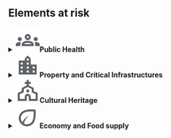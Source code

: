 <h2>Elements at risk</h2>
<details>
	<summary><img src="./icons/human.svg"><space><b>Public Health</b></summary>
	Advanced technologies combining machine learning, satellite data, and remote sensing can generate actionable tools for urban resilience to monitor, predict, and mitigate health risks. 
	<ul>
		<li>Quantifying and evaluating the heat-stress hazard variability<br>
		The aim of this project is the assessment and evaluation of the urban heat island (UHI) effect.
		To address this, a daily mean temperature map has been developed for Tuscany at a fine spatial scale of 100 × 100 m, using machine learning algorithms that integrate remote sensing (satellite) temperature data with urbanization and monitoring station data. 
		A harmonized geocode database has been created by combining Earth Observation (EO) satellite data, ground-monitoring stations, and other spatiotemporal predictors for Tuscany from 2003 to 2022.<br>
		<ul>
		<li> Academic impact: two-stage approach utilizing machine learning algorithms (gradient-boosted trees). In the first stage, missing moderate-resolution land surface temperature data from MODIS were imputed using spatiotemporal predictors (e.g., solar geometry and topography). In the second stage, spatiotemporal variations in observed ground-based Tmax and Tmin air temperature data were modeled at a 100 × 100 m resolution across Tuscany, incorporating stage-1 MODIS data and a range of variables, including topography, solar geometry, land cover, population, meteorological parameters derived from ERA5-land, and the Normalized Difference Vegetation Index (NDVI).
		<li> Social impact: populations living in cities are particularly vulnerable to non-optimal temperatures, urban areas often experience significantly warmer ambient temperatures compared to surrounding rural regions. As a result of this project, daily maps of Tmax and Tmin for Tuscany for the year 2022 have been produced.
		</ul>
		Tuscany use case: <a href="https://unibari.sharepoint.com/:p:/r/sites/CN-HPCspoke5/_layouts/15/Doc2.aspx?action=edit&sourcedoc=%7B4e5e65ba-eeb6-41fd-9e3e-6c578ed76d66%7D&wdOrigin=TEAMS-MAGLEV.teamsSdk_ns.rwc&wdExp=TEAMS-TREATMENT&wdhostclicktime=1738252259565&web=1"  target="_blank">PPT</a><br>
		<span style="color:blue"> Francesco Sera UNIFI </span></li>
		<li>Estimating air pollution concentration in urban areas<br>
		This project aims at providing cities with the tools to predict and mitigate the health impacts of air pollution, ultimately enhancing overall urban resilience. This research explores the use of satellite data to create a digital twin of cities, offering real-time air quality monitoring and linking pollution levels to specific health outcomes. The intermediate product is an estimator of air pollution concentration using machine learning, XAI, and remote sensing and fine-grained weather reanalysis data. <br>
		<ul>
			<li> Academic Impact: Advances in decadal climate predictability and the performance of regional climate models.</li>
			<li> Economic Impact: Healthcare cost saving and identification of hotspots of neurodegenerative and oncologic diseases. Increased life expectancy and quality of life. Avoided cost from prevented environmental degradation.</li>
			<li>Social Impact: Addressing UN SDG 3.9 (By 2030, substantially reduce the number of deaths and illnesses from hazardous chemicals and air, water, and soil pollution and contamination) and 11.6 (Reduce the adverse per capita environmental impact of cities, including by paying special attention to air quality).</li>
   		</ul>			
		Apulia use case: <a href="https://unibari.sharepoint.com/:p:/r/sites/CN-HPCspoke5/_layouts/15/Doc2.aspx?action=edit&sourcedoc=%7Bdb552b9e-4d53-4080-827c-86b44c9c4516%7D&wdOrigin=TEAMS-MAGLEV.teamsSdk_ns.rwc&wdExp=TEAMS-TREATMENT&wdhostclicktime=1738252176454&web=1"  target="_blank">PPT</a><br>
		<span style="color:blue"> Roberto Bellotti UNIBA </span></li>
	</ul>
</details>

<details>
	<summary><img src="./icons/building.svg"><space><b>Property and Critical Infrastructures</b></summary>
	<b>Buildings</b>
	<ul>
		<li> Assessing building damage<br>
		Building damage assessment involves evaluating the potential or actual damage to structures due to various hazards. The combination of hazard and vulnerability models allows for risk assessment, which estimates the expected damage to buildings due to earthquakes.<br>
		<span style="color:blue"> ENEA </span></li>
		<li> Extracting key features of buildings from satellite data<br>
		Through deep learning techniques, satellite data can leveraged to extract key features of buildings, including their size, shape, function, and spatial distribution. This enables high-precision assessments of urban structures, supporting a range of applications from urban planning and development to disaster response and energy management. By automating the feature extraction process, the integration of deep learning reduces the time and cost associated with manual mapping, making it possible to analyze large, complex datasets in near real-time.<br>
<a href="https://unibari.sharepoint.com/:p:/r/sites/CN-HPCspoke5/_layouts/15/Doc2.aspx?action=edit&sourcedoc=%7B1e60f668-b1c4-4ada-b67e-867e8cb78b6f%7D&wdOrigin=TEAMS-MAGLEV.teamsSdk_ns.rwc&wdExp=TEAMS-TREATMENT&wdhostclicktime=1738252388487&web=1" target="_blank">PPT</a><br>
		<span style="color:blue"> Roberto Bellotti UNIBA </span></li>
		<li>Monitoring subsidence or uplifting of coastal shores<br>
		This project proposes a workflow that effectively outlines the presence of both subsidence and uplifting. These phenomena deserve continuous monitoring, both for environmental and infrastructural purposes. Using persistent interferometry collected from satellites and clustering algorithms we highlight the presence of homogeneous patterns using an  hypothesis testing procedure to evaluate and establish the presence of significant local spatial correlations (the LISA method). The designed workflow ensures the retrieval of homogeneous clusters and a reliable anomaly detection. <br>
		Sibari (CS) and Metaponto (MT) use case: <a href="https://unibari.sharepoint.com/:p:/r/sites/CN-HPCspoke5/_layouts/15/Doc2.aspx?action=edit&sourcedoc=%7B30293f2f-7066-498b-af21-efa262703e53%7D&wdOrigin=TEAMS-MAGLEV.teamsSdk_ns.rwc&wdExp=TEAMS-TREATMENT&wdhostclicktime=1738252108441&web=1" target="_blank">PPT</a><br>
		<span style="color:blue"> Roberto Bellotti UNIBA </span></li>
   	</ul></li>
	<b> Roads, bridges and transportation systems</b><br>
	Transportation systems are essential for industrial production, and economic stability, with bridges and viaducts playing a crucial role in transportation networks. 
	However, aging bridges present a significant challenge for urban resilience, requiring continuous monitoring and proper maintenance to ensure their durability, efficiency, and safety. 
	Effective bridge classification and structural health monitoring are therefore vital for timely interventions, risk mitigation, and long-term preservation.
	<ul>
		<li>Classifying bridges<br>
		BridgesClassification - <a href="https://unibari.sharepoint.com/:p:/s/CN-HPCspoke5/EWaW7G0nvVhCtQzYR8W0I6cBdV1p60eY8C-FJ3EWJt-QXQ?e=H2E5g9" target="_blank">PPT</a><br>
		<span style="color:blue">ENEA </span></li>
		<li>Monitoring bridges<br>StrSalus - Bridge monitoring using sensor data to predict and prevent potential structural failures in key infrastructure. 
		<span style="color:blue">ENEA</span> <a href="https://unibari.sharepoint.com/:p:/s/CN-HPCspoke5/EWaW7G0nvVhCtQzYR8W0I6cBdV1p60eY8C-FJ3EWJt-QXQ?e=H2E5g9" target="_blank">PPT</a><br>
		<span style="color:blue">ENEA</span> </li>
                <li> This project develops numerical models that simulate traffic congestion and evacuation scenarios on road networks. It uses advanced algorithms (like Chebyshev polynomials) to predict and manage traffic flow during emergencies, improving evacuation efficiency in urban areas. <a href="https://unibari.sharepoint.com/:p:/r/sites/CN-HPCspoke5/_layouts/15/Doc2.aspx?action=edit&sourcedoc=%7B0cdd2a6f-743b-4c20-9df4-6c977a84a3a3%7D&wdOrigin=TEAMS-MAGLEV.teamsSdk_ns.rwc&wdExp=TEAMS-TREATMENT&wdhostclicktime=1738251635393&web=1" target="_blank">PPT</a><br>
                <span style="color:blue">Sabrina Francesca Pellegrino POLIBA<span></li>
                <li>The overarching objective of this analysis is to deepen our understanding of the road network's resilience amidst various challenges and to devise pragmatic strategies for fortifying its strength and durability. Through meticulous examination and analysis, this study endeavors to contribute to the enhancement of Italy's critical infrastructures, ensuring their capacity to withstand and recover from adversities effectively. It focuses on the national road network in relation to environmental hazards, accounting for the mobility flux between Italian cities. The project includes constructing a high-resolution road network, associating municipalities with the nearest road nodes, and transforming the network into a weighted graph based on ISTAT mobility matrix values. <br>Apulia use case: <a href="https://unibari.sharepoint.com/:p:/r/sites/CN-HPCspoke5/_layouts/15/Doc2.aspx?action=edit&sourcedoc=%7B61c153a7-7d8f-4d39-834e-7e696e498849%7D&wdOrigin=TEAMS-MAGLEV.teamsSdk_ns.rwc&wdExp=TEAMS-TREATMENT&wdhostclicktime=1738251557098&web=1" target="_blank">PPT</a><br>
                <span style="color:blue">Roberto Bellotti UNIBA</span></li>
        </ul>
	<b> Utilities </b><br>
	Power and water distribution networks ensure the continuous supply of electricity and clean water to households, industries, and critical services. 
	Strengthening their resilience requires enhancing their capacity to withstand disruptions, recover quickly, and minimize service interruptions and economic losses. 
	This can be achieved through real-time monitoring, rapid response strategies, and the integration of distribution network data, mathematical models, and data-driven analytics.
	<ul> 
		<li>Water supply systems<br>
		QuakeSimFlow - Assessing how water supply systems respond to earthquakes and other natural disasters, ensuring continuous supply in times of crisis. <br><a href="https://unibari.sharepoint.com/:p:/s/CN-HPCspoke5/EdZDr_qgmG9Nl4OMl8m1B4kBXO0-4Aqk21b7Gb9ODtbmNw?e=bhK6qN"" target="_blank">PPT</a> <br> <span style="color:blue"> ENEA</span> </li>  
		<li>Power distribution networks<br>
 		recsim - Simulating the repair sequence for large-scale electrical grids, helping Distribution System Operators (DSOs) restore service after failures. This tool optimizes the repair process using mathematical models for parallel scheduling.
      		<a href="https://unibari.sharepoint.com/:p:/r/sites/CN-HPCspoke5/_layouts/15/Doc2.aspx?action=edit&sourcedoc=%7B90ccb117-4f8d-44d2-8c40-8767d0be7441%7D&wdOrigin=TEAMS-MAGLEV.teamsSdk_ns.rwc&wdExp=TEAMS-TREATMENT&wdhostclicktime=1738251725510&web=1" target="_blank">PPT</a> <br> 
<span style="color:blue"> ENEA</span> </li>
		The project focuses on the resilience of the Italian National Transmission Grid (NTG) managed by TERNA under climate change scenarios. It aims to analyze geotechnical hazards, such as landslides and volumetric collapses, and meteo-climatic extremes, including cyclones and intense rainfall events, that could affect the NTG over the next two to three decades. 
		<ul>
			<li>Academic Impact: Advances in decadal climate predictability and the performance of regional climate models. </li>
			<li>Economic Impact: Optimized climate adaptation investments for critical infrastructure. </li>
			<li>Social Impact: Secured energy supply for vulnerable communities facing extreme climatic events. </li>
		</ul>
		<span style="color:blue">ENEA, Roberto Bellotti UNIBA </span></li>
	</ul>
</details>

<details>
	<summary><img src="./icons/church.svg"><space><b>Cultural Heritage</b></summary>
	The preservation of historical heritage is essential to protecting cultural and architectural legacy. Advanced techniques like sensor data mining and machine learning can be used to monitor and maintain the structural integrity of historical buildings and infrastructure. By analyzing historical monitoring data, these technologies can predict the structural behavior of a critical historical building, ensuring its long-term stability. <br>
	<ul>
	<li>Brunelleschi's Dome case<br>
	Long-term project aimed at monitoring the stability of the monument and predicting its future response to distressing phenomena.
	This study investigates the impact of temperature, humidity and earthquakes on the evolution of the Brunelleschi's Dome cracks and
  explores the interrelations among neighboring cracks. It also examines the dynamic response of cracks to exogenous thermal shocks. 
  <ul> 
  <li> Academic impact: first effort to apply time series models (ARIMA, VAR, Impulse Response and Transfer Functions) to static SHM 
  <li> Economic impact: preventing financial losses associated with structural failures
  <li> Social impact: scalable monitoring approach to safeguard cultural heritage using rigorous statistical methods.
  </ul>
  <a href="https://unibari.sharepoint.com/:p:/r/sites/CN-HPCspoke5/_layouts/15/Doc2.aspx?action=edit&sourcedoc=%7B16295ca5-5a64-4920-a908-c7a71646f5c5%7D&wdOrigin=TEAMS-MAGLEV.teamsSdk_ns.rwc&wdExp=TEAMS-TREATMENT&wdhostclicktime=1738251341507&web=1" target="_blank">PPT</a><br>
	<span style="color:blue">Fiammetta Menchetti UNIFI </span></li>
  </ul> 
</details>

<details>
	<summary><img src="./icons/crop.svg"><space><b>Economy and Food supply</b></summary>
	<b>Damage of the agricultural industry </b><br>
	The sustainable management of land use plays a significant role in urban planning, influencing how land is allocated for residential, commercial, industrial, and recreational purposes. 
	<ul>
		<li>Researchers are exploring the use of AI to develop automated pipelines for land-use classification, with applications ranging from precision agriculture (e.g., monitoring crop health, such as olives and grapes) to addressing environmental issues like desertification and urbanization. AI-powered tools are being developed to monitor land-use patterns and predict their environmental impacts, helping to guide sustainable development practices.  <br>BAT province use case: <a href="https://unibari.sharepoint.com/:p:/r/sites/CN-HPCspoke5/_layouts/15/Doc2.aspx?action=edit&sourcedoc=%7Be3ac1610-975f-4886-b7b0-ed9c77dffe51%7D&wdOrigin=TEAMS-MAGLEV.teamsSdk_ns.rwc&wdExp=TEAMS-TREATMENT&wdhostclicktime=1738251246285&web=1 target="_blank">PPT</a> <br>
<span style="color:blue">Roberto Bellotti UNIBA </span></li>
		<li>The sensitivity of the agricultural production system to short- and long-term climate variations significantly affects the availability and prices of food resources, raising relevant issues of sustainability and food security. 
		To evaluate the vulnerability of crop yield to short-term climate fluctuations and to determine whether it changes over time, UNIAQ conducted a statistical analysis focusing on main crops in the Abruzzo region (central Italy), as case studies, such as wheat, olive and grape.<br>
		Abruzzo use case: <a href="https://unibari.sharepoint.com/:p:/s/CN-HPCspoke5/EYO-LxxZYR1NiXiSfOINx3UBmsbHz7CqXQOcKwz-jhslvQ?e=tOAKIF" target="_blank">PPT</a><br>
<span style="color:blue"> Marco Tallini UNIVAQ </span></li>
	</ul>
</details>

<!-- <details>
	<summary><b>Environment</b><img src="./icons/crop.svg"></summary> <b>Damage to ecosystems (forests, wetlands, oceans)</b><br>
 	<b>Pollution and contamination of water, air, soil</b><br>
	<b>Habitat destruction for wildlife</b>
</details>
-->



   
  

